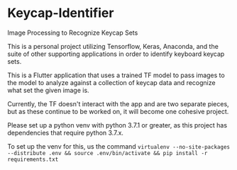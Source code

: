 # Keycap-Identifier
Image Processing to Recognize Keycap Sets

This is a personal project utilizing Tensorflow, Keras, Anaconda, and the suite of other supporting applications in order to identify keyboard keycap sets.

This is a Flutter application that uses a trained TF model to pass images to the model to analyze against a collection of keycap data and recognize what set the given image is.

Currently, the TF doesn't interact with the app and are two separate pieces, but as these continue to be worked on, it will become one cohesive project.

Please set up a python venv with python 3.7.1 or greater, as this project has dependencies that require python 3.7.x.

To set up the venv for this, us the command `virtualenv --no-site-packages --distribute .env && source .env/bin/activate && pip install -r requirements.txt`
